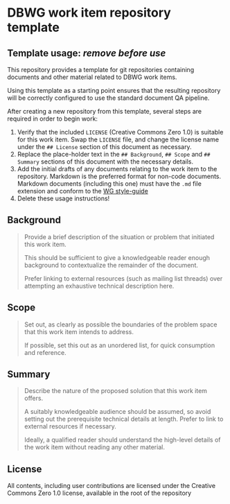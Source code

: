 # DBWG work item repository template

## Template usage: *remove before use*

This repository provides a template for git repositories containing documents
and other material related to DBWG work items.

Using this template as a starting point ensures that the resulting repository
will be correctly configured to use the standard document QA pipeline.

After creating a new repository from this template, several steps are required
in order to begin work:

1.  Verify that the included `LICENSE` (Creative Commons Zero 1.0) is suitable
    for this work item.
    Swap the `LICENSE` file, and change the license name under the `## License`
    section of this document as necessary.
2.  Replace the place-holder text in the `## Background`, `## Scope` and
    `## Summary` sections of this document with the necessary details.
3.  Add the initial drafts of any documents relating to the work item to the
    repository.
    Markdown is the preferred format for non-code documents.
    Markdown documents (including this one) must have the `.md` file extension
    and conform to the
    [WG style-guide](https://github.com/afrinic-dbwg/document-qa/blob/master/markdown-style/style-guide.md)
4.  Delete these usage instructions!

## Background

> Provide a brief description of the situation or problem that initiated this
> work item.
>
> This should be sufficient to give a knowledgeable reader enough background
> to contextualize the remainder of the document.
>
> Prefer linking to external resources (such as mailing list threads) over
> attempting an exhaustive technical description here.

## Scope

> Set out, as clearly as possible the boundaries of the problem space that this
> work item intends to address.
>
> If possible, set this out as an unordered list, for quick consumption and
> reference.

## Summary

> Describe the nature of the proposed solution that this work item offers.
>
> A suitably knowledgeable audience should be assumed, so avoid setting out
> the prerequisite technical details at length. Prefer to link to external
> resources if necessary.
>
> Ideally, a qualified reader should understand the high-level details of the
> work item without reading any other material.

## License

All contents, including user contributions are licensed under the
Creative Commons Zero 1.0 license, available in the root of the repository
